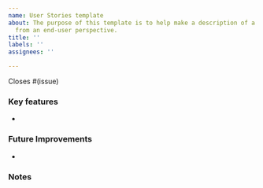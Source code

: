 ```yaml
---
name: User Stories template
about: The purpose of this template is to help make a description of a software feature
  from an end-user perspective.
title: ''
labels: ''
assignees: ''

---
```


Closes #(issue)

### Key features
* 

### Future Improvements
* 

### Notes

